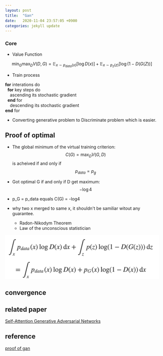 ```yaml
---
layout: post
title:  "Gan"
date:   2020-11-04 23:57:05 +0900
categories: jekyll update
---
```

<script type="text/javascript"
        src="https://cdnjs.cloudflare.com/ajax/libs/mathjax/2.7.0/MathJax.js?config=TeX-AMS_CHTML"></script>

###  Core
  - Value Function

$$ \min_{G}\max_{D}V(D,G) = \mathbb{E}_{x \sim p_{data}(x)} [\log{D(x)}] + \mathbb{E}_{x \sim p_{z}(z)}[\log(1-D(G(Z))]  $$

  - Train process

**for** interations do  
&nbsp; **for** key steps do  
&nbsp; &nbsp; ascending its stochastic gradient  
&nbsp; **end** for  
&nbsp; &nbsp; descending its stochastic gradient  
**end** for  

  - Converting generative problem to Discriminate problem which is easier.
## Proof of optimal
  - The global minimum of the virtual training criterion:
      $$ C(G) = \max_{D}V(G,D) $$
    is acheived if and only if
      $$ p_{data} = p_{g} $$
  - Got optimal G if and only if D get maximum:
      $$ -\log{4} $$
  - p_G = p_data equals C(G) = -log4

  - why two x merged to same x, it shouldn't be samiliar witout any guarantee.
    - Radon-Nikodym Theorem
    - Law of the unconscious statistician

![hi](/assets/gan/optimal.png)

## convergence

## related paper
[Self-Attention Generative Adversarial Networks](https://arxiv.org/pdf/1805.08318.pdf)


## reference
[proof of gan](https://srome.github.io/An-Annotated-Proof-of-Generative-Adversarial-Networks-with-Implementation-Notes/)
